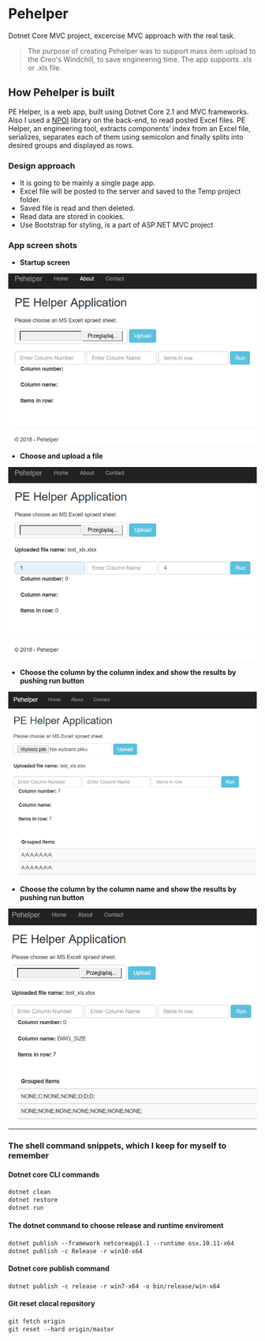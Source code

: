 # Pehelper

Dotnet Core MVC project, excercise MVC approach with the real task.

>The purpose of creating Pehelper was to support mass item upload to the Creo's Windchill, to save engineering time. The app supports .xls or .xls file. 

## How Pehelper is built

PE Helper, is a web app, built using Dotnet Core 2.1 and MVC frameworks. Also I used a [NPOI](https://github.com/dotnetcore/NPOI) library on the back-end, to read posted Excel files. PE Helper, an engineering tool, extracts components’ index from an Excel file, serializes, separates each of them using semicolon and finally splits into desired groups and displayed as rows.

### Design approach

- It is going to be mainly a single page app.
- Excel file will be posted to the server and saved to the Temp project folder.
- Saved file is read and then deleted.
- Read data are stored in cookies.
- Use Bootstrap for styling, is a part of ASP.NET MVC project

### App screen shots

- **Startup screen**

![Startup screen](https://github.com/LuczynskiDar/Pehelper/blob/nocookie/Img/pehelper_clean.PNG) 

- **Choose and upload a file**

![upload a file](https://github.com/LuczynskiDar/Pehelper/blob/nocookie/Img/pehelper_uploaded.PNG)

- **Choose the column by the column index and show the results by pushing run button**

![run colun index](https://github.com/LuczynskiDar/Pehelper/blob/nocookie/Img/pehelper_number.PNG)

- **Choose the column by the column name and show the results by pushing run button**

![run column name](https://github.com/LuczynskiDar/Pehelper/blob/nocookie/Img/pehelper_run_column.PNG)

---

### The shell command snippets, which I keep for myself to remember

#### Dotnet core CLI commands

``` dotnet core
dotnet clean
dotnet restore
dotnet run
```

#### The dotnet command to choose release and runtime enviroment

``` dotnet core
dotnet publish --framework netcoreapp1.1 --runtime osx.10.11-x64
dotnet publish -c Release -r win10-x64
```

#### Dotnet core publish command

``` dotnet core
dotnet publish -c release -r win7-x64 -o bin/release/win-x64
```

#### Git reset clocal repository

``` git reset
git fetch origin
git reset --hard origin/master
```